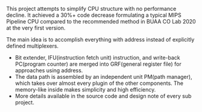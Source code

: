 This project attempts to simplify CPU structure with no performance decline. It achieved a 30%+ code decrease formulating a typical MIPS Pipeline CPU compared to the recommended method in BUAA CO Lab 2020 at the very first version.

The main idea is to accomplish everything with address instead of explicitly defined multiplexers. 

- Bit extender, IFU(instruction fetch unit) instruction, and write-back PC(program counter) are merged into GRF(general register file) for approaches using address.
- The data path is assembled by an independent unit PM(path manager), which takes over almost every plugin of the other components. The memory-like inside makes simplicity and high efficiency.
- More details available in the source code and design note of every sub project.

